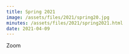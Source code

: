 ```yaml
---
title: Spring 2021
image: /assets/files/2021/spring20.jpg
minutes: /assets/files/2021/spring2021.html
date: 2021-04-09
---
```


Zoom